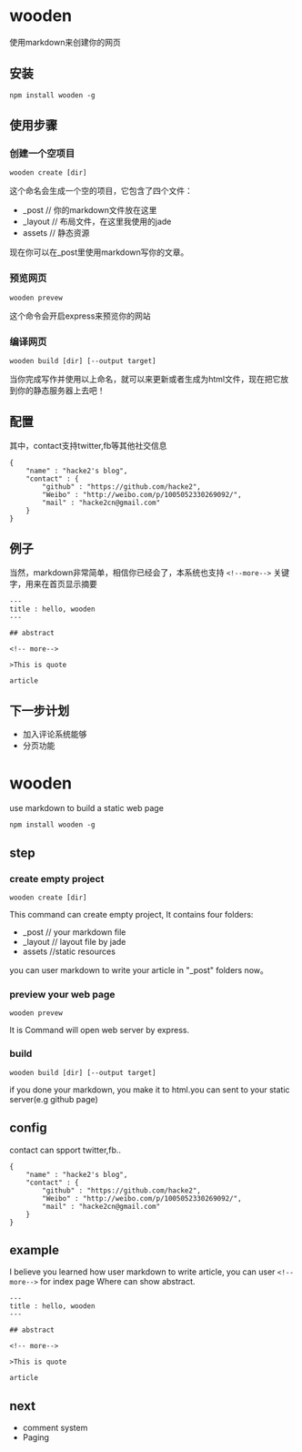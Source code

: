 # wooden

使用markdown来创建你的网页

## 安装

```
npm install wooden -g
```

## 使用步骤

### 创建一个空项目

```
wooden create [dir]
```

这个命名会生成一个空的项目，它包含了四个文件：

* _post // 你的markdown文件放在这里
* _layout // 布局文件，在这里我使用的jade
* assets // 静态资源

现在你可以在_post里使用markdown写你的文章。

### 预览网页

```
wooden prevew
```

这个命令会开启express来预览你的网站

### 编译网页

```
wooden build [dir] [--output target]
```

当你完成写作并使用以上命名，就可以来更新或者生成为html文件，现在把它放到你的静态服务器上去吧！

## 配置

其中，contact支持twitter,fb等其他社交信息

```
{
	"name" : "hacke2's blog",
	"contact" : {
		"github" : "https://github.com/hacke2",
		"Weibo" : "http://weibo.com/p/1005052330269092/",
		"mail" : "hacke2cn@gmail.com"
	}
}
```

## 例子

当然，markdown非常简单，相信你已经会了，本系统也支持 `<!--more-->` 关键字，用来在首页显示摘要

```
---
title : hello, wooden
---

## abstract

<!-- more-->

>This is quote

article
```

## 下一步计划

* 加入评论系统能够
* 分页功能

# wooden

use markdown to build a static web page

```
npm install wooden -g
```

## step

### create empty project

```
wooden create [dir]
```

This command can create empty project, It contains four folders:

* _post // your markdown file
* _layout // layout file by jade
* assets //static resources 

you can user markdown to write your article in "_post" folders now。

### preview your web page

```
wooden prevew
```

It is Command will open web server by express.

### build

```
wooden build [dir] [--output target]
```

if you done your markdown, you make it to html.you can sent to your static server(e.g github page)

## config

contact can spport twitter,fb..

```
{
	"name" : "hacke2's blog",
	"contact" : {
		"github" : "https://github.com/hacke2",
		"Weibo" : "http://weibo.com/p/1005052330269092/",
		"mail" : "hacke2cn@gmail.com"
	}
}
```

## example

I believe you learned how user markdown to write article, you can user `<!--more-->` for index page Where can show abstract.

```
---
title : hello, wooden
---

## abstract

<!-- more-->

>This is quote

article
```

## next

* comment system
* Paging 